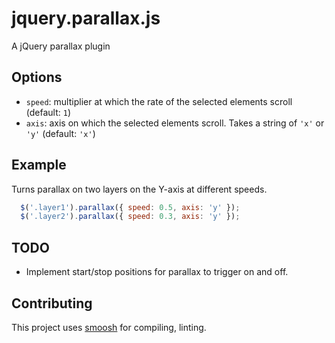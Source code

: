 jquery.parallax.js
====== 

A jQuery parallax plugin 


Options
---
* `speed`: multiplier at which the rate of the selected elements scroll (default: `1`)
* `axis`: axis on which the selected elements scroll. Takes a string of `'x'` or `'y'` (default: `'x'`)

Example
---
Turns parallax on two layers on the Y-axis at different speeds.

```javascript
  $('.layer1').parallax({ speed: 0.5, axis: 'y' });
  $('.layer2').parallax({ speed: 0.3, axis: 'y' });
```

TODO
---
* Implement start/stop positions for parallax to trigger on and off. 

Contributing
---
This project uses [smoosh](https://github.com/fat/smoosh) for compiling, linting.
